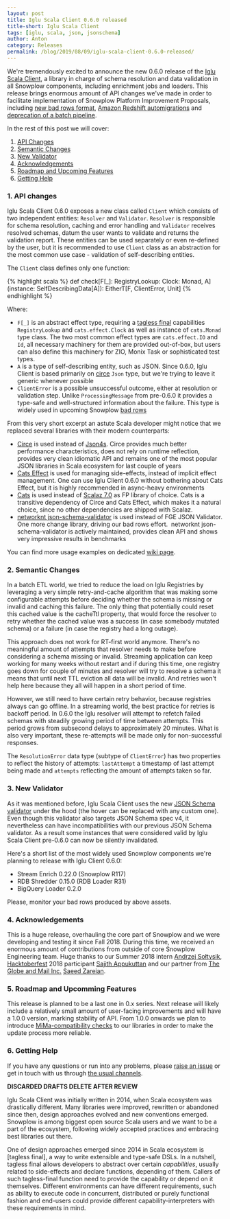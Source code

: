 ```yaml
---
layout: post
title: Iglu Scala Client 0.6.0 released
title-short: Iglu Scala Client
tags: [iglu, scala, json, jsonschema]
author: Anton
category: Releases
permalink: /blog/2019/08/09/iglu-scala-client-0.6.0-released/
---
```


We're tremendously excited to announce the new 0.6.0 release of the [Iglu Scala Client][iglu-scala-client], a library in charge of schema resolution and data validation in all Snowplow components, including enrichment jobs and loaders. This release brings enormous amount of API changes we've made in order to facilitate implementation of Snowplow Platform Improvement Proposals, including [new bad rows format][bad-rows-rfc], [Amazon Redshift automigrations][automigrations-rfc] and [deprecation of a batch pipeline][batch-deprecation-rfc].

In the rest of this post we will cover:

1. [API Changes](#api-changes)
2. [Semantic Changes](#semantic-changes)
3. [New Validator](#new-validator)
4. [Acknowledgements](#acknowledgements)
5. [Roadmap and Upcoming Features](#roadmap)
6. [Getting Help](#help)

<!--more-->

<h3 id="api-changes">1. API changes</h3>

Iglu Scala Client 0.6.0 exposes a new class called `Client` which consists of two independent entities: `Resolver` and `Validator`.
`Resolver` is responsible for schema resolution, caching and error handling and `Validator` receives resolved schemas, datum the user wants to validate and returns the validation report.
These entities can be used separately or even re-defined by the user, but it is recommended to use `Client` class as an abstraction for the most common use case - validation of self-describing entities.

The `Client` class defines only one function:

{% highlight scala %}
def check[F[_]: RegistryLookup: Clock: Monad, A](instance: SelfDescribingData[A]): EitherT[F, ClientError, Unit]
{% endhighlight %}

Where:

* `F[_]` is an abstract effect type, requiring a [tagless final][tagless-final] capabilities `RegistryLookup` and `cats.effect.Clock` as well as instance of `cats.Monad` type class. The two most common effect types are `cats.effect.IO` and `Id`, all necessary machinery for them are provided out-of-box, but users can also define this machinery for ZIO, Monix Task or sophisticated test types.
* `A` is a type of self-describing entity, such as JSON. Since 0.6.0, Iglu Client is based primarily on [circe][circe] `Json` type, but we're trying to leave it generic whenever possible
* `ClientError` is a possible unsuccessful outcome, either at resolution or validation step. Unlike `ProcessingMessage` from pre-0.6.0 it provides a type-safe and well-structured information about the failure. This type is widely used in upcoming Snowplow [bad rows][bad-rows-rfc]

From this very short excerpt an astute Scala developer might notice that we replaced several libraries with their modern counterparts:  

* [Circe][circe] is used instead of [Json4s][json4s]. Circe provides much better performance characteristics, does not rely on runtime reflection, provides very clean idiomatic API and remains one of the most popular JSON libraries in Scala ecosystem for last couple of years
* [Cats Effect][cats-effect] is used for managing side-effects, instead of implicit effect management. One can use Iglu Client 0.6.0 without bothering about Cats Effect, but it is highly recommended in async-heavy environments
* [Cats][cats] is used instead of [Scalaz 7.0][scalaz] as FP library of choice. Cats is a transitive dependency of Circe and Cats Effect, which makes it a natural choice, since no other dependencies are shipped with Scalaz.
* [networknt json-schema-validator][networknt-validator] is used instead of FGE JSON Validator. One more change library, driving our bad rows effort.  networknt json-schema-validator is actively maintained, provides clean API and shows very impressive results in benchmarks

You can find more usage examples on dedicated [wiki page][iglu-client-docs].

<h3 id="semantic-changes">2. Semantic Changes</h3>

In a batch ETL world, we tried to reduce the load on Iglu Registries by leveraging a very simple retry-and-cache algorithm that was making some configurable attempts before deciding whether the schema is missing or invalid and caching this failure. 
The only thing that potentially could reset this cached value is the cacheTtl property, that would force the resolver to retry whether the cached value was a success (in case somebody mutated schema) or a failure (in case the registry had a long outage).

This approach does not work for RT-first world anymore.
There's no meaningful amount of attempts that resolver needs to make before considering a schema missing or invalid.
Streaming application can keep working for many weeks without restart and if during this time, one registry goes down for couple of minutes and resolver will try to resolve a schema it means that until next TTL eviction all data will be invalid. And retries won't help here because they all will happen in a short period of time. 

However, we still need to have certain retry behavior, because registries always can go offline.
In a streaming world, the best practice for retries is backoff period. In 0.6.0 the Iglu resolver will attempt to refetch failed schemas with steadily growing period of time between attempts.
This period grows from subsecond delays to approximately 20 minutes.
What is also very important, these re-attempts will be made only for non-successful responses.

The `ResolutionError` data type (subtype of `ClientError`) has two properties to reflect the history of attempts: `lastAttempt` a timestamp of last attempt being made and `attempts` reflecting the amount of attempts taken so far.


<h3 id="new-validator">3. New Validator</h3>

As it was mentioned before, Iglu Scala Client uses the new [JSON Schema validator][networknt-validator] under the hood (the hover can be replaced with any custom one). Even though this validator also targets JSON Schema spec v4, it nevertheless can have incompatibilities with our previous JSON Schema validator. As a result some instances that were considered valid by Iglu Scala Client pre-0.6.0 can now be silently invalidated.

Here's a short list of the most widely used Snowplow components we're planning to release with Iglu Client 0.6.0:

* Stream Enrich 0.22.0 (Snowplow R117)
* RDB Shredder 0.15.0 (RDB Loader R31)
* BigQuery Loader 0.2.0

Please, monitor your bad rows produced by above assets.


<h3 id="acknowledgements">4. Acknowledgements</h3>

This is a huge release, overhauling the core part of Snowplow and we were developing and testing it since Fall 2018.
During this time, we received an enormous amount of contributions from outside of core Snowplow Engineering team.
Huge thanks to our Summer 2018 intern [Andrzej Sołtysik][andrzej], [Hacktoberfest][hacktoberfest] 2018 participant [Sajith Appukuttan][saj1th] and our partner from [The Globe and Mail Inc.][globe-and-mail] [Saeed Zareian][saeed].


<h3 id="roadmap">5. Roadmap and Upcomming Features</h3>

This release is planned to be a last one in 0.x series.
Next release will likely include a relatively small amount of user-facing improvements and will have a 1.0.0 version, marking stability of API.
From 1.0.0 onwards we plan to introduce [MiMa-compatibility checks][mima] to our libraries in order to make the update process more reliable.


<h3 id="help">6. Getting Help</h3>

If you have any questions or run into any problems, please [raise an issue][issues] or get in touch with us through [the usual channels][talk-to-us].




**DISCARDED DRAFTS DELETE AFTER REVIEW**

Iglu Scala Client was initially written in 2014, when Scala ecosystem was drastically different. Many libraries were improved, rewritten or abandoned since then, design approaches evolved and new conventions emerged. Snowplow is among biggest open source Scala users and we want to be a part of the ecosystem, following widely accepted practices and embracing best libraries out there.

One of design approaches emerged since 2014 in Scala ecosystem is [tagless final], a way to write extensible and type-safe DSLs. In a nutshell, tagless final allows developers to abstract over certain _capabilities_, usually related to side-effects and declare functions, depending of them. Callers of such tagless-final function need to provide the capability or depend on it themselves. Different environments can have different requirements, such as ability to execute code in concurrent, distributed or purely functional fashion and end-users could provide different capability-interpreters with these requirements in mind.


[batch-deprecation-rfc]: https://discourse.snowplowanalytics.com/t/rfc-making-the-snowplow-pipeline-real-time-end-to-end-and-deprecating-support-for-batch-processing-modules/3018
[automigrations-rfc]: https://discourse.snowplowanalytics.com/t/redshift-automatic-table-migrations-rfc/2555
[bad-rows-rfc]: https://discourse.snowplowanalytics.com/t/a-new-bad-row-format/2558

[circe]: https://github.com/circe/circe
[json4s]: http://json4s.org/
[cats-effect]: https://typelevel.org/cats-effect/
[cats]: https://typelevel.org/cats/
[scalaz]: https://scalaz.github.io/7/
[networknt-validator]: https://github.com/networknt/json-schema-validator/

[tagless-final]: https://scalac.io/tagless-final-pattern-for-scala-code/
[mima]: https://github.com/lightbend/mima
[iglu-scala-client]: https://github.com/snowplow/iglu-scala-client/
[iglu-client-docs]: https://github.com/snowplow/iglu/wiki/Scala-client

[andrzej]: https://github.com/asoltysik
[hacktoberfest]: https://hacktoberfest.digitalocean.com/
[saj1th]: https://github.com/saj1th
[saeed]: https://github.com/szareiangm
[globe-and-mail]: https://www.theglobeandmail.com/

[issues]: https://github.com/snowplow/snowplow/iglu-scala-client/issues
[talk-to-us]: https://github.com/snowplow/snowplow/wiki/Talk-to-us
